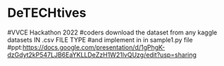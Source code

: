 # DeTECHtives
#VVCE Hackathon 2022
#coders download the dataset from any kaggle datasets IN .csv FILE TYPE 
#and implement in in sample1.py file
#ppt:https://docs.google.com/presentation/d/1gPhgK-dzGdyt2kP547LJB6EaYKLLDeZzH1W21lvQUzg/edit?usp=sharing
